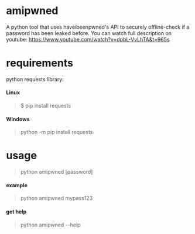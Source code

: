 # amipwned
A python tool that uses haveibeenpwned's API to securely offline-check if a password has been leaked before.
You can watch full description on youtube: https://www.youtube.com/watch?v=dpbL-VvLhTA&t=965s

# requirements
python requests library:

#### Linux
> $ pip install requests 

#### Windows
> python -m pip install requests

# usage
> python amipwned [password]

#### example
> python amipwned mypass123

#### get help
> python amipwned --help
